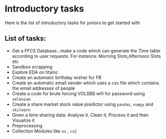 #  Introductory tasks
Here is the list of introductory tasks for juniors to get started with

## List of tasks:

* Get a FFCS Database...make a code which can generate the Time table according to user requests. For instance: Morning Slots,Afternoon Slots etc
* Sandbox scrapping
* Explore EDA on titanic
* Create an automatic birthday wisher for FB
* Create an automatic email sender which uses a csv file which contains the email addresses of people
* Create a code for brute forcing VOLSBB wifi for password using `selenium`
* Create a share market stock value predictor using `pandas`, `numpy` and `skilearn`
* Given a time sharing data: Analyse it, Clean it, Process it and then Visualize it
* Preprocessing
* Collection Modules like `os` , `cv2`